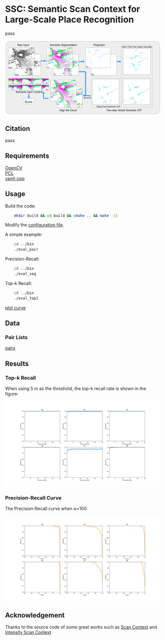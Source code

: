 # SSC: Semantic Scan Context for Large-Scale Place Recognition
pass

![pipeline](./pic/pipeline.png)

## Citation
pass

## Requirements
[OpenCV](https://opencv.org/)  
[PCL](https://pointclouds.org/)  
[yaml-cpp](https://github.com/jbeder/yaml-cpp) 

## Usage
Build the code:
```bash
    mkdir build && cd build && cmake .. && make -j5
```
Modify the [configuration file](config/config.yaml).

A simple example:
```bash
    cd ../bin
    ./eval_pair
```
Precision-Recall:

```bash
    cd ../bin
    ./eval_seq
```
Top-k Recall:

```bash
    cd ../bin
    ./eval_top1
```
[plot curve](./script/README.md)

## Data
### Pair Lists
[pairs](https://drive.google.com/file/d/1Y540LJFZHiaAooUX2KtxNIQhw-kzy7gQ/view?usp=sharing)

## Results

### Top-k Recall
When using 5 m as the threshold, the top-k recall rate is shown in the figure:

![recall](./pic/recall.png)

### Precision-Recall Curve
The Precision-Recall curve when α=100:

![pr](./pic/pr.png)

## Acknowledgement

Thanks to the source code of some great works such as [Scan Context](https://github.com/irapkaist/scancontext) and [Intensity Scan Context](https://github.com/wh200720041/iscloam)